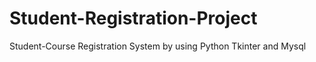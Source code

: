 # Student-Registration-Project
Student-Course Registration System by using Python Tkinter and Mysql


